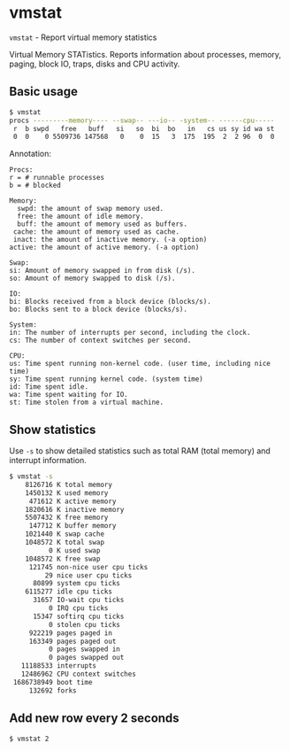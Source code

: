 # vmstat

`vmstat` - Report virtual memory statistics

Virtual Memory STATistics. Reports information about processes, memory, paging, block IO, traps, disks and CPU activity.

## Basic usage
```bash
$ vmstat
procs ---------memory---- --swap-- ---io-- -system-- ------cpu-----
 r  b swpd   free   buff   si   so  bi  bo   in   cs us sy id wa st
 0  0    0 5509736 147568   0    0  15   3  175  195  2  2 96  0  0
```

Annotation:
```
Procs:
r = # runnable processes
b = # blocked

Memory:
  swpd: the amount of swap memory used.
  free: the amount of idle memory.
  buff: the amount of memory used as buffers.
 cache: the amount of memory used as cache.
 inact: the amount of inactive memory. (-a option)
active: the amount of active memory. (-a option)

Swap:
si: Amount of memory swapped in from disk (/s).
so: Amount of memory swapped to disk (/s).

IO:
bi: Blocks received from a block device (blocks/s).
bo: Blocks sent to a block device (blocks/s).

System:
in: The number of interrupts per second, including the clock.
cs: The number of context switches per second.

CPU:
us: Time spent running non-kernel code. (user time, including nice time)
sy: Time spent running kernel code. (system time)
id: Time spent idle.
wa: Time spent waiting for IO.
st: Time stolen from a virtual machine.
```

## Show statistics
Use `-s` to show detailed statistics such as total RAM (total memory) and interrupt information.

```bash
$ vmstat -s
    8126716 K total memory
    1450132 K used memory
     471612 K active memory
    1820616 K inactive memory
    5507432 K free memory
     147712 K buffer memory
    1021440 K swap cache
    1048572 K total swap
          0 K used swap
    1048572 K free swap
     121745 non-nice user cpu ticks
         29 nice user cpu ticks
      80899 system cpu ticks
    6115277 idle cpu ticks
      31657 IO-wait cpu ticks
          0 IRQ cpu ticks
      15347 softirq cpu ticks
          0 stolen cpu ticks
     922219 pages paged in
     163349 pages paged out
          0 pages swapped in
          0 pages swapped out
   11188533 interrupts
   12486962 CPU context switches
 1686738949 boot time
     132692 forks
```

## Add new row every 2 seconds
```bash
$ vmstat 2
```
